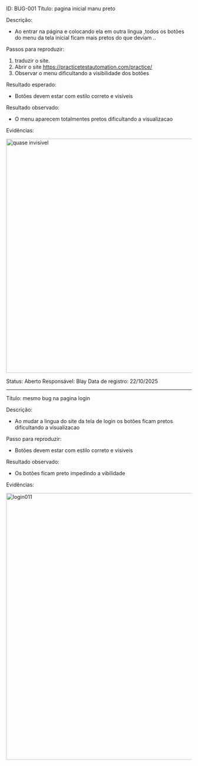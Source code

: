 ID: BUG-001
Título: pagina inicial manu preto
  

Descrição:
- Ao entrar na página e colocando ela em outra lingua ,todos os botões do menu da tela inicial ficam mais pretos do que deviam ..

Passos para reproduzir:
1. traduzir o site.
2. Abrir o site https://practicetestautomation.com/practice/
3. Observar o menu dificultando a visibilidade dos botões

Resultado esperado:
- Botões devem estar com estilo correto e visíveis

Resultado observado:
- O menu aparecem totalmentes pretos dificultando a visualizacao


Evidências:

<img width="1558" height="634" alt="quase invisivel" src="https://github.com/user-attachments/assets/6836ed61-ddba-49ca-ba20-4d79b8243ce3" />



Status: Aberto
Responsável: Blay
Data de registro: 22/10/2025
 
***

Titulo: mesmo bug na pagina login

Descrição:
- Ao mudar a lingua do site da tela de login os botões ficam pretos dificultando a visualizacao

Passo para reproduzir:
- Botões devem estar com estilo correto e visiveis

Resultado observado:
- Os botões ficam preto impedindo a vibilidade 

Evidências:

<img width="1015" height="722" alt="login011" src="https://github.com/user-attachments/assets/4807c405-6b11-4966-8e41-71506e6935cf" />



